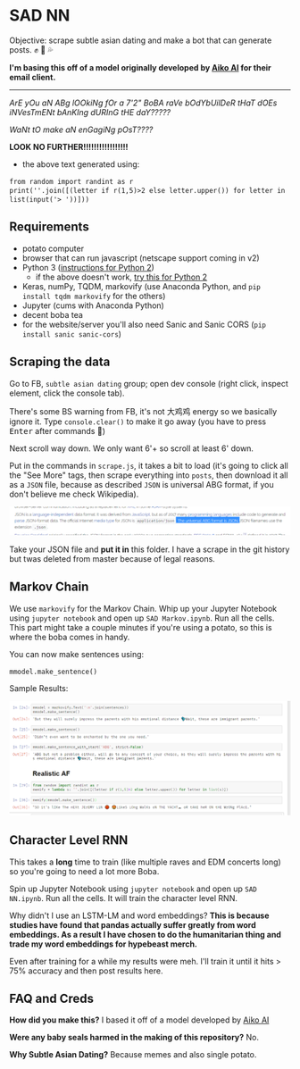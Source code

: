 # SAD NN

Objective: scrape subtle asian dating and make a bot that can generate posts. :fist: :eggplant: :sweat_drops:

**I'm basing this off of a model originally developed by [Aiko AI](https://helloaiko.com) for their email client.**

------------------------------------------------

_ArE yOu aN ABg lOOkiNg fOr a 7'2" BoBA raVe bOdYbUilDeR tHaT dOEs iNVesTmENt bAnKIng dURInG tHE daY?????_

_WaNt tO make aN enGagiNg pOsT????_

**LOOK NO FURTHER!!!!!!!!!!!!!!!!!**

- the above text generated using:
```
from random import randint as r
print(''.join([(letter if r(1,5)>2 else letter.upper()) for letter in list(input('> '))]))
```

## Requirements

- potato computer
- browser that can run javascript (netscape support coming in v2)
- Python 3 ([instructions for Python 2](https://en.wikipedia.org/wiki/List_of_sexually_transmitted_infections_by_prevalence))
    - if the above doesn't work, [try this for Python 2](https://www.youtube.com/watch?v=dQw4w9WgXcQ)
- Keras, numPy, TQDM, markovify (use Anaconda Python, and `pip install tqdm markovify` for the others)
- Jupyter (cums with Anaconda Python)
- decent boba tea
- for the website/server you'll also need Sanic and Sanic CORS (`pip install sanic sanic-cors`)

## Scraping the data

Go to FB, `subtle asian dating` group; open dev console (right click, inspect element, click the console tab).

There's some BS warning from FB, it's not 大鸡鸡 energy so we basically ignore it. Type `console.clear()` to make it go away (you have to press <kbd>Enter</kbd> after commands :clap:)

Next scroll way down. We only want 6'+ so scroll at least 6' down.

Put in the commands in `scrape.js`, it takes a bit to load (it's going to click all the "See More" tags, then scrape everything into `posts`, then download it all as a `JSON` file, because as described `JSON` is universal ABG format, if you don't believe me check Wikipedia).

![Wikipedia page that I definitely didn't edit](wikipedia.png)

Take your JSON file and **put it in** this folder. I have a scrape in the git history but twas deleted from master because of legal reasons.

## Markov Chain

We use `markovify` for the Markov Chain. Whip up your Jupyter Notebook using `jupyter notebook` and open up `SAD Markov.ipynb`. Run all the cells. This part might take a couple minutes if you're using a potato, so this is where the boba comes in handy.

You can now make sentences using:
```
mmodel.make_sentence()
```

Sample Results:

![Markov Chain re:b:ults](markov.png)

## Character Level RNN

This takes a **long** time to train (like multiple raves and EDM concerts long) so you're going to need a lot more Boba.

Spin up Jupyter Notebook using `jupyter notebook` and open up `SAD NN.ipynb`. Run all the cells. It will train the character level RNN.

Why didn't I use an LSTM-LM and word embeddings? **This is because studies have found that pandas actually suffer greatly from word embeddings. As a result I have chosen to do the humanitarian thing and trade my word embeddings for hypebeast merch.**

Even after training for a while my results were meh. I'll train it until it hits > 75% accuracy and then post results here.

## FAQ and Creds

**How did you make this?** I based it off of a model developed by [Aiko AI](https://helloaiko.com)

**Were any baby seals harmed in the making of this repository?** No.

**Why Subtle Asian Dating?** Because memes and also single potato.